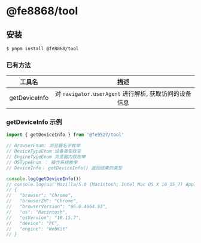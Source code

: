 # @fe8868/tool

## 安装

```bash
$ pnpm install @fe8868/tool
```

### 已有方法

|         工具名          |              描述              |
|:--------------------:|:----------------------------:|
|          getDeviceInfo          | 对 `navigator.userAgent` 进行解析, 获取访问的设备信息 |


### getDeviceInfo 示例

```js
import { getDeviceInfo } from '@fe9527/tool'

// BrowserEnum: 浏览器名字枚举
// DeviceTypeEnum 设备类型枚举
// EngineTypeEnum 浏览器内核枚举
// OSTypeEnum ： 操作系统枚举
// DeviceInfo： getDeviceInfo() 返回结果的类型

console.log(getDeviceInfo())
// console.log(ua('Mozilla/5.0 (Macintosh; Intel Mac OS X 10_15_7) AppleWebKit/537.36 (KHTML, like Gecko) Chrome/96.0.4664.93 Safari/537.36'))
// {
//   "browser": "Chrome",
//   "browserZH": "Chrome",
//   "browserVersion": "96.0.4664.93",
//   "os": "Macintosh",
//   "osVersion": "10.15.7",
//   "device": "PC",
//   "engine": "WebKit"
// }
```